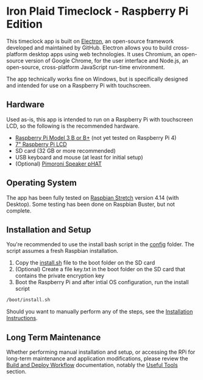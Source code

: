 # Iron Plaid Timeclock - Raspberry Pi Edition

This timeclock app is built on [Electron](https://electronjs.org/), an open-source framework developed and maintained by GitHub.  Electron allows you to build cross-platform desktop apps using web technologies.  It uses Chromium, an open-source version of Google Chrome, for the user interface and Node.js, an open-source, cross-platform JavaScript run-time environment.

The app technically works fine on Windows, but is specifically designed and intended for use on a Raspberry Pi with touchscreen.

## Hardware
Used as-is, this app is intended to run on a Raspberry Pi with touchscreen LCD, so the following is the recommended hardware.
- [Raspberry Pi Model 3 B or B+](https://www.raspberrypi.org/products/) (not yet tested on Raspberry Pi 4)
- [7" Raspberry Pi LCD](https://www.raspberrypi.org/products/raspberry-pi-touch-display/)
- SD card (32 GB or more recommended)
- USB keyboard and mouse (at least for initial setup)
- (Optional) [Pimoroni Speaker pHAT](https://shop.pimoroni.com/products/speaker-phat)

## Operating System
The app has been fully tested on [Raspbian Stretch](https://www.raspberrypi.org/downloads/raspbian/) version 4.14 (with Desktop).  Some testing has been done on Raspbian Buster, but not complete.

## Installation and Setup
You're recommended to use the install bash script in the [config](config) folder.  The script assumes a fresh Raspbian installation.
1. Copy the [install.sh](config/install.sh) file to the boot folder on the SD card 
2. (Optional) Create a file key.txt in the boot folder on the SD card that contains the private encryption key
3. Boot the Raspberry Pi and after intial OS configuration, run the install script
```bash
/boot/install.sh
```

Should you want to manually perform any of the steps, see the [Installation Instructions](INSTALLATION.md).

## Long Term Maintenance
Whether performing manual installation and setup, or accessing the RPi for long-term maintenance and application modifications, please review the [Build and Deploy Workflow](BUILD.md) documentation, notably the [Useful Tools](BUILD.md#useful-tools) section.

